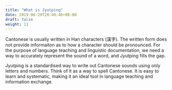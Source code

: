 ```yaml
---
title: "What is Jyutping"
date: 2019-06-29T20:49:46+08:00
draft: false
weight: 11
---
```


Cantonese is usually written in Han characters (漢字). The written form does not provide informaiton as to how a character should be pronounced. For the purpose of language teaching and linguistic documentation, we need a way to accurately represent the sound of a word, and Jyutping fills the gap. 

Jyutping is a standardised way to write out Cantonese sounds using only letters and numbers. Think of it as a way to spell Cantonese. It is easy to learn and systematic, making it an ideal tool in language teaching and information exchange.